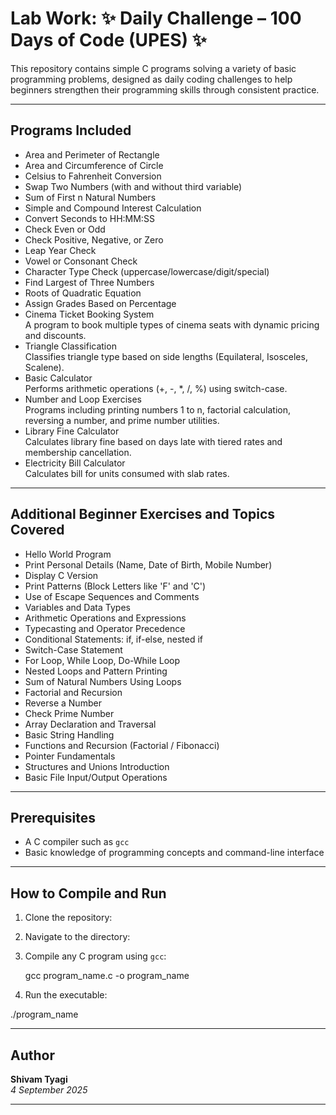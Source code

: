 # Lab Work: ✨ Daily Challenge – 100 Days of Code (UPES) ✨

This repository contains simple C programs solving a variety of basic programming problems, designed as daily coding challenges to help beginners strengthen their programming skills through consistent practice.

---

## Programs Included

- Area and Perimeter of Rectangle  
- Area and Circumference of Circle  
- Celsius to Fahrenheit Conversion  
- Swap Two Numbers (with and without third variable)  
- Sum of First n Natural Numbers  
- Simple and Compound Interest Calculation  
- Convert Seconds to HH:MM:SS  
- Check Even or Odd  
- Check Positive, Negative, or Zero  
- Leap Year Check  
- Vowel or Consonant Check  
- Character Type Check (uppercase/lowercase/digit/special)  
- Find Largest of Three Numbers  
- Roots of Quadratic Equation  
- Assign Grades Based on Percentage  
- Cinema Ticket Booking System  
  A program to book multiple types of cinema seats with dynamic pricing and discounts.  
- Triangle Classification  
  Classifies triangle type based on side lengths (Equilateral, Isosceles, Scalene).  
- Basic Calculator  
  Performs arithmetic operations (+, -, *, /, %) using switch-case.  
- Number and Loop Exercises  
  Programs including printing numbers 1 to n, factorial calculation, reversing a number, and prime number utilities.  
- Library Fine Calculator  
  Calculates library fine based on days late with tiered rates and membership cancellation.  
- Electricity Bill Calculator  
  Calculates bill for units consumed with slab rates.

---

## Additional Beginner Exercises and Topics Covered

- Hello World Program  
- Print Personal Details (Name, Date of Birth, Mobile Number)  
- Display C Version  
- Print Patterns (Block Letters like 'F' and 'C')  
- Use of Escape Sequences and Comments  
- Variables and Data Types  
- Arithmetic Operations and Expressions  
- Typecasting and Operator Precedence  
- Conditional Statements: if, if-else, nested if  
- Switch-Case Statement  
- For Loop, While Loop, Do-While Loop  
- Nested Loops and Pattern Printing  
- Sum of Natural Numbers Using Loops  
- Factorial and Recursion  
- Reverse a Number  
- Check Prime Number  
- Array Declaration and Traversal  
- Basic String Handling  
- Functions and Recursion (Factorial / Fibonacci)  
- Pointer Fundamentals  
- Structures and Unions Introduction  
- Basic File Input/Output Operations

---

## Prerequisites

- A C compiler such as `gcc`  
- Basic knowledge of programming concepts and command-line interface

---

## How to Compile and Run

1. Clone the repository: 
 
2. Navigate to the directory:

3. Compile any C program using `gcc`:

    gcc program_name.c -o program_name

4. Run the executable:

./program_name

---

## Author

**Shivam Tyagi**  
_4 September 2025_

---

